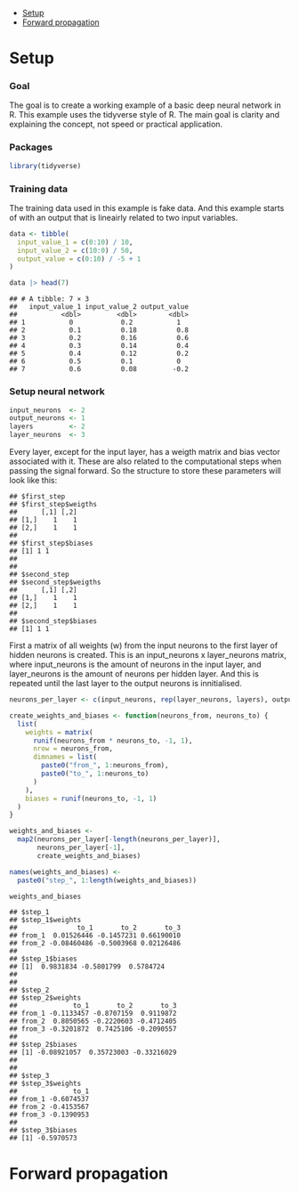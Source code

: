 
- <a href="#setup" id="toc-setup">Setup</a>
- <a href="#forward-propagation" id="toc-forward-propagation">Forward
  propagation</a>

# Setup

### Goal

The goal is to create a working example of a basic deep neural network
in R. This example uses the tidyverse style of R. The main goal is
clarity and explaining the concept, not speed or practical application.

### Packages

``` r
library(tidyverse)
```

### Training data

The training data used in this example is fake data. And this example
starts of with an output that is lineairly related to two input
variables.

``` r
data <- tibble(
  input_value_1 = c(0:10) / 10,
  input_value_2 = c(10:0) / 50,
  output_value = c(0:10) / -5 + 1
)

data |> head(7)
```

    ## # A tibble: 7 × 3
    ##   input_value_1 input_value_2 output_value
    ##           <dbl>         <dbl>        <dbl>
    ## 1           0            0.2           1  
    ## 2           0.1          0.18          0.8
    ## 3           0.2          0.16          0.6
    ## 4           0.3          0.14          0.4
    ## 5           0.4          0.12          0.2
    ## 6           0.5          0.1           0  
    ## 7           0.6          0.08         -0.2

### Setup neural network

``` r
input_neurons  <- 2
output_neurons <- 1
layers         <- 2
layer_neurons  <- 3
```

Every layer, except for the input layer, has a weigth matrix and bias
vector associated with it. These are also related to the computational
steps when passing the signal forward. So the structure to store these
parameters will look like this:

    ## $first_step
    ## $first_step$weigths
    ##      [,1] [,2]
    ## [1,]    1    1
    ## [2,]    1    1
    ## 
    ## $first_step$biases
    ## [1] 1 1
    ## 
    ## 
    ## $second_step
    ## $second_step$weigths
    ##      [,1] [,2]
    ## [1,]    1    1
    ## [2,]    1    1
    ## 
    ## $second_step$biases
    ## [1] 1 1

First a matrix of all weights (w) from the input neurons to the first
layer of hidden neurons is created. This is an input_neurons x
layer_neurons matrix, where input_neurons is the amount of neurons in
the input layer, and layer_neurons is the amount of neurons per hidden
layer. And this is repeated until the last layer to the output neurons
is innitialised.

``` r
neurons_per_layer <- c(input_neurons, rep(layer_neurons, layers), output_neurons)

create_weights_and_biases <- function(neurons_from, neurons_to) {
  list(
    weights = matrix(
      runif(neurons_from * neurons_to, -1, 1),
      nrow = neurons_from,
      dimnames = list(
        paste0("from_", 1:neurons_from),
        paste0("to_", 1:neurons_to)
      )
    ),
    biases = runif(neurons_to, -1, 1)
  )
}

weights_and_biases <-
  map2(neurons_per_layer[-length(neurons_per_layer)],
       neurons_per_layer[-1],
       create_weights_and_biases)

names(weights_and_biases) <-
  paste0("step_", 1:length(weights_and_biases))

weights_and_biases
```

    ## $step_1
    ## $step_1$weights
    ##               to_1       to_2       to_3
    ## from_1  0.01526446 -0.1457231 0.66190010
    ## from_2 -0.08460486 -0.5003968 0.02126486
    ## 
    ## $step_1$biases
    ## [1]  0.9831834 -0.5801799  0.5784724
    ## 
    ## 
    ## $step_2
    ## $step_2$weights
    ##              to_1       to_2       to_3
    ## from_1 -0.1133457 -0.8707159  0.9119872
    ## from_2  0.8050565 -0.2220603 -0.4712405
    ## from_3 -0.3201872  0.7425106 -0.2090557
    ## 
    ## $step_2$biases
    ## [1] -0.08921057  0.35723003 -0.33216029
    ## 
    ## 
    ## $step_3
    ## $step_3$weights
    ##              to_1
    ## from_1 -0.6074537
    ## from_2 -0.4153567
    ## from_3 -0.1390953
    ## 
    ## $step_3$biases
    ## [1] -0.5970573

# Forward propagation
